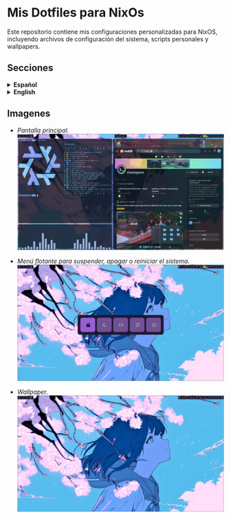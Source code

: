 
# Mis Dotfiles para NixOs

Este repositorio contiene mis configuraciones personalizadas para NixOS, incluyendo archivos de configuración del sistema, scripts personales y wallpapers.

## Secciones

<details>
<summary><strong>Español</strong></summary>

- [Lista de objetivos](#lista-de-objetivos)
- [Objetivo](#objetivo)
- [Instalación](#instalación)



  
## Lista de objetivos

- [x] Configurar `configuration.nix` completamente
- [x] Personalizar mi sistema a gusto
- [x] Añadir vscode
- [x] Configurar waybar
- [x] Darle un layout de inicio a mi hyprland
- [x] Declarar las extensiones que quiero para VsCode
- [x] Permitir cambiar de fondo desde waybar y automatico
- [x] Tener un PowerMenu en waybar
- [ ] Poder cambiar el tema en base al fondo
- [x] Crear un Script de instalacion
- [x] Aprender a manejar el sistema por home-manager
- [x] Modularizar mi sistema
- [ ] Agregar binds utiles en el sistema
- [ ] Aprender a usar nvim sin de comandos con ":"
- [x] Bloqueo de pantalla automatico
- [x] Suspension del equipo automatica
- [x] Agregar Spotify
- [ ] Hacer la instalacion automatica
- [ ] Tener el sistema con multiples host en vez de branch para mis equipos
- [ ] ...

## Objetivo

Mi objetivo principal es poder tener un sistema totalmente reproducible, por lo cual quiero aprender a hacer flakes siguiendo una metodologia de empezar por un `configuration.nix` simple, a un home-manager y por ultimo tener un sistema modular y organizado en flake
para el final de esto espero poder manejarme completamente en nix y poder usarlo como mi sistema para trabajar

## Instalación

```bash
# Clona el repositorio en tu HOME o donde prefieras
git clone https://github.com/tu-usuario/.NixOs-Dots.git ~/.NixOs-Dots

# Cambia con cd al directorio del repo
cd NixOs-Dots

# Ejecuta el script para el hardware
./generate-hardware-config.sh

# Debes modificar 3 archivos para que se adapten a tu nombre de host y usuario:

# En configuration.nix
networking.hostName = "TuHost";
users.users.tu_usuario

# En home.nix
home.username = "tu_usuario";
home.homeDirectory = "/home/tu_usuario";

# En flake.nix
nixosConfigurations = {
  TuHost = lib.nixosSystem {
homeConfigurations = {
  tu_usuario = home-manager.lib.homeManagerConfiguration {

# Ejecuta el comando para la nueva gen
sudo nixos-rebuild switch --flake ~/.NixOs-Dots#TuHost

# Ejecuta el comando para las variables del usuario
home-manager switch --flake ~/.NixOs-Dots#tu_usuario

```
</details>
<details>
<summary><strong>English</strong></summary>

- [Checklist](#Checklist)
- [Main objective](#main-objective)
- [Installation](#installation)


## Checklist

- [x] Fully configure `configuration.nix`
- [x] Customize system to my liking
- [x] Add VSCode
- [x] Configure waybar
- [x] Set up an initial layout for Hyprland
- [x] Declare the VSCode extensions I want
- [x] Allow wallpaper changes from waybar and automatically
- [x] Have a PowerMenu in waybar
- [ ] Change theme based on the wallpaper
- [x] Create an installation script
- [x] Learn to manage the system with home-manager
- [x] Modularize my system
- [ ] Add useful keybinds to the system
- [ ] Learn to use nvim without needing ":" commands
- [x] Automatic screen lock
- [x] Automatic system suspend
- [x] Install Spotify and tune it
- [ ] Make a install script
- [ ] Make the flake with multiple host to not depend of the branch of github
- [ ] ...

## Main objective

My main goal is to have a fully reproducible system.  
I want to learn how to use flakes by starting with a simple `configuration.nix`, then moving on to home-manager, and finally building a modular and well-organized flake-based setup.  
By the end of this process, I aim to be fully proficient with Nix and use it as my daily working system.

## Installation

```bash
# Clone the repository in your HOME or wherever you prefer
git clone https://github.com/your-user/.NixOs-Dots.git ~/.NixOs-Dots

# Change into the repo directory
cd NixOs-Dots

# Run the script for the hardware
./generate-hardware-config.sh

# You must modify 3 files to match your hostname and username:

# In configuration.nix
networking.hostName = "YourHost";
users.users.your_user

# In home.nix
home.username = "your_user";
home.homeDirectory = "/home/your_user";

# In flake.nix
nixosConfigurations = {
  YourHost = lib.nixosSystem {
homeConfigurations = {
  your_user = home-manager.lib.homeManagerConfiguration {

# Run the command for the new generation
sudo nixos-rebuild switch --flake ~/.NixOs-Dots#YourHost

# Run the command for the user variables
home-manager switch --flake ~/.NixOs-Dots#your_user
```
</details>

## Imagenes

- _Pantalla principal._
![Pantalla de inicio](images/inicio.png)  

- _Menú flotante para suspender, apagar o reiniciar el sistema._
![Menú de apagado](images/powermenu.png)  

- _Wallpaper._
![Fondo de escritorio](images/fondo.png)  
